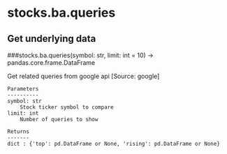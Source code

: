 # stocks.ba.queries

## Get underlying data 
###stocks.ba.queries(symbol: str, limit: int = 10) -> pandas.core.frame.DataFrame

Get related queries from google api [Source: google]

    Parameters
    ----------
    symbol: str
        Stock ticker symbol to compare
    limit: int
        Number of queries to show

    Returns
    -------
    dict : {'top': pd.DataFrame or None, 'rising': pd.DataFrame or None}

